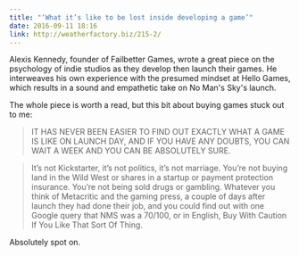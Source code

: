 ```yaml
---
title: "‘What it’s like to be lost inside developing a game’"
date: 2016-09-11 18:16
link: http://weatherfactory.biz/215-2/
---
```

Alexis Kennedy, founder of Failbetter Games, wrote a great piece on the psychology of indie studios as they develop then launch their games. He interweaves his own experience with the presumed mindset at Hello Games, which results in a sound and empathetic take on No Man's Sky's launch. 

The whole piece is worth a read, but this bit about buying games stuck out to me: 

> IT HAS NEVER BEEN EASIER TO FIND OUT EXACTLY WHAT A GAME IS LIKE ON LAUNCH DAY, AND IF YOU HAVE ANY DOUBTS, YOU CAN WAIT A WEEK AND YOU CAN BE ABSOLUTELY SURE. 

> It’s not Kickstarter, it’s not politics, it’s not marriage. You’re not buying land in the Wild West or shares in a startup or payment protection insurance. You’re not being sold drugs or gambling. Whatever you think of Metacritic and the gaming press, a couple of days after launch they had done their job, and you could find out with one Google query that NMS was a 70/100, or in English, Buy With Caution If You Like That Sort Of Thing.

Absolutely spot on.